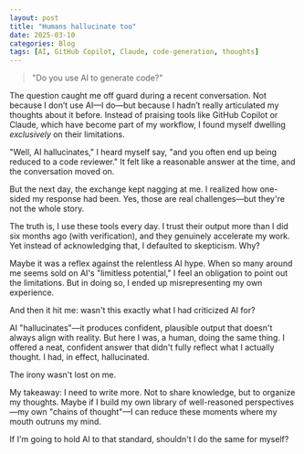 ```yaml
---
layout: post
title: "Humans hallucinate too"
date: 2025-03-10
categories: Blog
tags: [AI, GitHub Copilot, Claude, code-generation, thoughts]
---
```


> "Do you use AI to generate code?"

The question caught me off guard during a recent conversation. Not because I don’t use AI—I do—but because I hadn’t really articulated my thoughts about it before. Instead of praising tools like GitHub Copilot or Claude, which have become part of my workflow, I found myself dwelling *exclusively* on their limitations.

"Well, AI hallucinates," I heard myself say, "and you often end up being reduced to a code reviewer." It felt like a reasonable answer at the time, and the conversation moved on.

But the next day, the exchange kept nagging at me. I realized how one-sided my response had been. Yes, those are real challenges—but they're not the whole story.

The truth is, I use these tools every day. I trust their output more than I did six months ago (with verification), and they genuinely accelerate my work. Yet instead of acknowledging that, I defaulted to skepticism. Why?

Maybe it was a reflex against the relentless AI hype. When so many around me seems sold on AI's "limitless potential," I feel an obligation to point out the limitations. But in doing so, I ended up misrepresenting my own experience.

And then it hit me: wasn't this exactly what I had criticized AI for?

AI "hallucinates"—it produces confident, plausible output that doesn't always align with reality. But here I was, a human, doing the same thing. I offered a neat, confident answer that didn't fully reflect what I actually thought. I had, in effect, hallucinated.

The irony wasn't lost on me.

My takeaway: I need to write more. Not to share knowledge, but to organize my thoughts. Maybe if I build my own library of well-reasoned perspectives—my own "chains of thought"—I can reduce these moments where my mouth outruns my mind.

If I'm going to hold AI to that standard, shouldn't I do the same for myself?